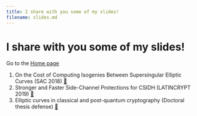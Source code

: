 ```yaml
---
title: I share with you some of my slides!
filename: slides.md
--- 
```


# I share with you some of my slides!

Go to the [Home page](index.md)

1. On the Cost of Computing Isogenies Between Supersingular Elliptic Curves (SAC 2018) [&#x1f4be;](pdfs/SAC18.pdf)
2. Stronger and Faster Side-Channel Protections for CSIDH (LATINCRYPT 2019) [&#x1f4be;](pdfs/LATINCRYPT19.pdf)
3. Elliptic curves in classical and post-quantum cryptography (Doctoral thesis defense) [&#x1f4be;](pdfs/PhD-defense.pdf)

